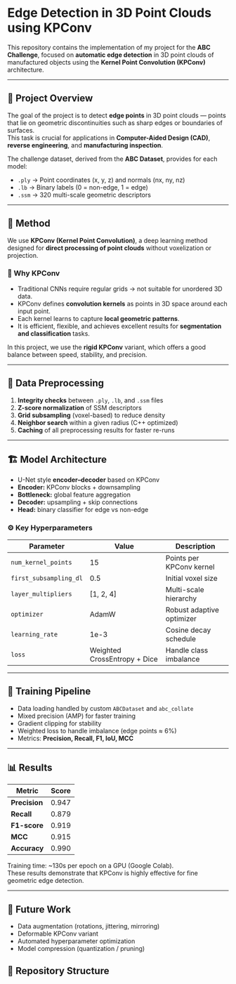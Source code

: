 # Edge Detection in 3D Point Clouds using KPConv

This repository contains the implementation of my project for the **ABC Challenge**, focused on **automatic edge detection** in 3D point clouds of manufactured objects using the **Kernel Point Convolution (KPConv)** architecture.

---

## 📘 Project Overview

The goal of the project is to detect **edge points** in 3D point clouds — points that lie on geometric discontinuities such as sharp edges or boundaries of surfaces.  
This task is crucial for applications in **Computer-Aided Design (CAD)**, **reverse engineering**, and **manufacturing inspection**.

The challenge dataset, derived from the **ABC Dataset**, provides for each model:
- `.ply` → Point coordinates (x, y, z) and normals (nx, ny, nz)
- `.lb` → Binary labels (0 = non-edge, 1 = edge)
- `.ssm` → 320 multi-scale geometric descriptors

---

## 🚀 Method

We use **KPConv (Kernel Point Convolution)**, a deep learning method designed for **direct processing of point clouds** without voxelization or projection.

### 🧠 Why KPConv
- Traditional CNNs require regular grids → not suitable for unordered 3D data.  
- KPConv defines **convolution kernels** as points in 3D space around each input point.  
- Each kernel learns to capture **local geometric patterns**.  
- It is efficient, flexible, and achieves excellent results for **segmentation and classification** tasks.

In this project, we use the **rigid KPConv** variant, which offers a good balance between speed, stability, and precision.

---

## 🧹 Data Preprocessing

1. **Integrity checks** between `.ply`, `.lb`, and `.ssm` files  
2. **Z-score normalization** of SSM descriptors  
3. **Grid subsampling** (voxel-based) to reduce density  
4. **Neighbor search** within a given radius (C++ optimized)  
5. **Caching** of all preprocessing results for faster re-runs  

---

## 🏗️ Model Architecture

- U-Net style **encoder–decoder** based on KPConv  
- **Encoder:** KPConv blocks + downsampling  
- **Bottleneck:** global feature aggregation  
- **Decoder:** upsampling + skip connections  
- **Head:** binary classifier for edge vs non-edge

### ⚙️ Key Hyperparameters
| Parameter | Value | Description |
|------------|--------|-------------|
| `num_kernel_points` | 15 | Points per KPConv kernel |
| `first_subsampling_dl` | 0.5 | Initial voxel size |
| `layer_multipliers` | [1, 2, 4] | Multi-scale hierarchy |
| `optimizer` | AdamW | Robust adaptive optimizer |
| `learning_rate` | 1e-3 | Cosine decay schedule |
| `loss` | Weighted CrossEntropy + Dice | Handle class imbalance |

---

## 🧪 Training Pipeline

- Data loading handled by custom `ABCDataset` and `abc_collate`
- Mixed precision (AMP) for faster training
- Gradient clipping for stability
- Weighted loss to handle imbalance (edge points ≈ 6%)
- Metrics: **Precision, Recall, F1, IoU, MCC**

---

## 📊 Results

| Metric | Score |
|---------|-------|
| **Precision** | 0.947 |
| **Recall** | 0.879 |
| **F1-score** | 0.919 |
| **MCC** | 0.915 |
| **Accuracy** | 0.990 |

Training time: ~130s per epoch on a GPU (Google Colab).  
These results demonstrate that KPConv is highly effective for fine geometric edge detection.

---

## 🔮 Future Work

- Data augmentation (rotations, jittering, mirroring)  
- Deformable KPConv variant  
- Automated hyperparameter optimization  
- Model compression (quantization / pruning)


## 📂 Repository Structure


